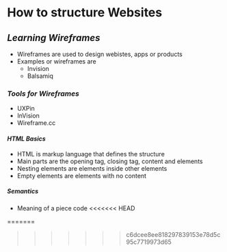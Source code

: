 # How to structure Websites

## *Learning Wireframes*
- Wireframes are used to design webistes, apps or products
- Examples or wireframes are
  * Invision
  * Balsamiq

### *Tools for Wireframes*
- UXPin
- InVision
- Wireframe.cc

#### *HTML Basics*
- HTML is markup language that defines the structure
- Main parts are the opening tag, closing tag, content and elements 
- Nesting elements are elements inside other elements
- Empty elements are elements with no content

##### *Semantics*
- Meaning of a piece code
<<<<<<< HEAD

=======
>>>>>>> c6dcee8ee818297839153e78d5c95c7719973d65
